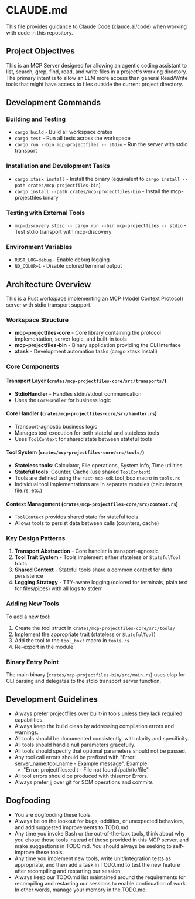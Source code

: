 # CLAUDE.md

This file provides guidance to Claude Code (claude.ai/code) when working with code in this repository.

## Project Objectives

This is an MCP Server designed for allowing an agentic coding assistant to list,
search, grep, find, read, and write files in a project's working directory. The
primary intent is to allow an LLM more access than general Read/Write tools that
might have access to files outside the current project directory.

## Development Commands

### Building and Testing

- `cargo build` - Build all workspace crates
- `cargo test` - Run all tests across the workspace
- `cargo run --bin mcp-projectfiles -- stdio` - Run the server with stdio transport

### Installation and Development Tasks

- `cargo xtask install` - Install the binary (equivalent to `cargo install --path crates/mcp-projectfiles-bin`)
- `cargo install --path crates/mcp-projectfiles-bin` - Install the mcp-projectfiles binary

### Testing with External Tools

- `mcp-discovery stdio -- cargo run --bin mcp-projectfiles -- stdio` - Test stdio transport with mcp-discovery

### Environment Variables

- `RUST_LOG=debug` - Enable debug logging
- `NO_COLOR=1` - Disable colored terminal output

## Architecture Overview

This is a Rust workspace implementing an MCP (Model Context Protocol) server with stdio transport support.

### Workspace Structure

- **mcp-projectfiles-core** - Core library containing the protocol implementation, server logic, and built-in tools
- **mcp-projectfiles-bin** - Binary application providing the CLI interface
- **xtask** - Development automation tasks (cargo xtask install)

### Core Components

#### Transport Layer (`crates/mcp-projectfiles-core/src/transports/`)

- **StdioHandler** - Handles stdin/stdout communication
- Uses the `CoreHandler` for business logic

#### Core Handler (`crates/mcp-projectfiles-core/src/handler.rs`)

- Transport-agnostic business logic
- Manages tool execution for both stateful and stateless tools
- Uses `ToolContext` for shared state between stateful tools

#### Tool System (`crates/mcp-projectfiles-core/src/tools/`)

- **Stateless tools**: Calculator, File operations, System info, Time utilities
- **Stateful tools**: Counter, Cache (use shared `ToolContext`)
- Tools are defined using the `rust-mcp-sdk` tool_box macro in `tools.rs`
- Individual tool implementations are in separate modules (calculator.rs, file.rs, etc.)

#### Context Management (`crates/mcp-projectfiles-core/src/context.rs`)

- `ToolContext` provides shared state for stateful tools
- Allows tools to persist data between calls (counters, cache)

### Key Design Patterns

1. **Transport Abstraction** - Core handler is transport-agnostic
2. **Tool Trait System** - Tools implement either stateless or `StatefulTool` traits
3. **Shared Context** - Stateful tools share a common context for data persistence
4. **Logging Strategy** - TTY-aware logging (colored for terminals, plain text for files/pipes) with all logs to stderr

### Adding New Tools

To add a new tool:

1. Create the tool struct in `crates/mcp-projectfiles-core/src/tools/`
2. Implement the appropriate trait (stateless or `StatefulTool`)
3. Add the tool to the `tool_box!` macro in `tools.rs`
4. Re-export in the module

### Binary Entry Point

The main binary (`crates/mcp-projectfiles-bin/src/main.rs`) uses clap for CLI parsing and delegates to the stdio transport server function.

## Development Guidelines

- Always prefer projectfiles over built-in tools unless they lack required capabilities.
- Always keep the build clean by addressing compilation errors and warnings.
- All tools should be documented consistently, with clarity and specificity.
- All tools should handle null parameters gracefully.
- All tools should specify that optional parameters should not be passed.
- Any tool call errors should be prefixed with "Error: server_name:tool_name - Example message". Example:
  - "Error: projectfiles:edit - File not found /path/to/file"
- All tool errors should be produced with thiserror Errors.
- Always prefer jj over git for SCM operations and commits

## Dogfooding

- You are dogfooding these tools.
- Always be on the lookout for bugs, oddities, or unexpected behaviors, and add suggested improvements to TODO.md
- Any time you invoke Bash or the out-of-the-box tools, think about why you chose those tools instead of those provided in this MCP server, and make suggestions in TODO.md. You should always be seeking to self-improve these tools.
- Any time you implement new tools, write unit/integration tests as appropriate, and then add a task in TODO.md to test the new feature after recompiling and restarting our session.
- Always keep our TODO.md list maintained around the requirements for recompiling and restarting our sessions to enable continuation of work. In other words, manage your memory in the TODO.md.
